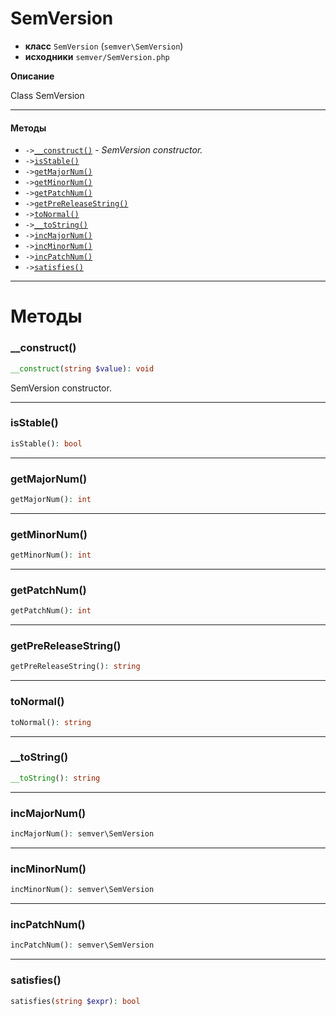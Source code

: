 # SemVersion

- **класс** `SemVersion` (`semver\SemVersion`)
- **исходники** `semver/SemVersion.php`

**Описание**

Class SemVersion

---

#### Методы

- `->`[`__construct()`](#method-__construct) - _SemVersion constructor._
- `->`[`isStable()`](#method-isstable)
- `->`[`getMajorNum()`](#method-getmajornum)
- `->`[`getMinorNum()`](#method-getminornum)
- `->`[`getPatchNum()`](#method-getpatchnum)
- `->`[`getPreReleaseString()`](#method-getprereleasestring)
- `->`[`toNormal()`](#method-tonormal)
- `->`[`__toString()`](#method-__tostring)
- `->`[`incMajorNum()`](#method-incmajornum)
- `->`[`incMinorNum()`](#method-incminornum)
- `->`[`incPatchNum()`](#method-incpatchnum)
- `->`[`satisfies()`](#method-satisfies)

---
# Методы

<a name="method-__construct"></a>

### __construct()
```php
__construct(string $value): void
```
SemVersion constructor.

---

<a name="method-isstable"></a>

### isStable()
```php
isStable(): bool
```

---

<a name="method-getmajornum"></a>

### getMajorNum()
```php
getMajorNum(): int
```

---

<a name="method-getminornum"></a>

### getMinorNum()
```php
getMinorNum(): int
```

---

<a name="method-getpatchnum"></a>

### getPatchNum()
```php
getPatchNum(): int
```

---

<a name="method-getprereleasestring"></a>

### getPreReleaseString()
```php
getPreReleaseString(): string
```

---

<a name="method-tonormal"></a>

### toNormal()
```php
toNormal(): string
```

---

<a name="method-__tostring"></a>

### __toString()
```php
__toString(): string
```

---

<a name="method-incmajornum"></a>

### incMajorNum()
```php
incMajorNum(): semver\SemVersion
```

---

<a name="method-incminornum"></a>

### incMinorNum()
```php
incMinorNum(): semver\SemVersion
```

---

<a name="method-incpatchnum"></a>

### incPatchNum()
```php
incPatchNum(): semver\SemVersion
```

---

<a name="method-satisfies"></a>

### satisfies()
```php
satisfies(string $expr): bool
```